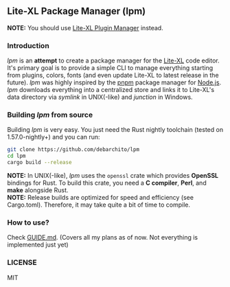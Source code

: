 ## Lite-XL Package Manager (lpm)

**NOTE:** You should use [Lite-XL Plugin Manager](https://github.com/lite-xl/lite-xl-plugin-manager) instead.

### Introduction

*lpm* is an **attempt** to create a package manager for the [Lite-XL](https://github.com/lite-xl/lite-xl) code editor. It's primary goal is to provide a simple CLI to manage everything starting from plugins, colors, fonts (and even update Lite-XL to latest release in the future). *lpm* was highly inspired by the [pnpm](https://github.com/pnpm/pnpm) package manager for [Node.js](https://nodejs.org). *lpm* downloads everything into a centralized store and links it to Lite-XL's data directory via *symlink* in UNIX(-like) and *junction* in Windows.

### Building *lpm* from source

Building *lpm* is very easy. You just need the Rust nightly toolchain (tested on 1.57.0-nightly+) and you can run:
```bash
git clone https://github.com/debarchito/lpm
cd lpm
cargo build --release
```
**NOTE:** In UNIX(-like), *lpm* uses the `openssl` crate which provides **OpenSSL** bindings for Rust. To build this crate, you need a **C compiler**, **Perl**, and **make** alongside Rust.<br>
**NOTE:** Release builds are optimized for speed and efficiency (see Cargo.toml). Therefore, it may take quite a bit of time to compile.

### How to use?

Check [GUIDE.md](https://github.com/debarchito/lpm/blob/main/GUIDE.md). (Covers all my plans as of now. Not everything is implemented just yet)

### LICENSE
MIT

